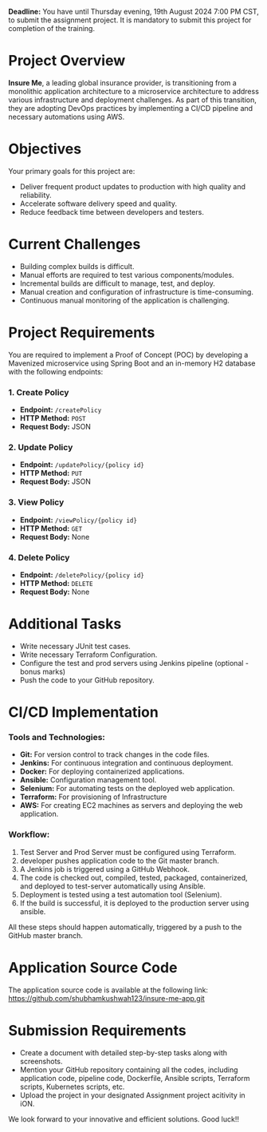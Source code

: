 **Deadline:** You have until Thursday evening, 19th August 2024 7:00 PM CST, to submit the assignment project. It is mandatory to submit this project for completion of the training.

# Project Overview

**Insure Me**, a leading global insurance provider, is transitioning from a monolithic application architecture to a microservice architecture to address various infrastructure and deployment challenges. As part of this transition, they are adopting DevOps practices by implementing a CI/CD pipeline and necessary automations using AWS.

# Objectives

Your primary goals for this project are:

- Deliver frequent product updates to production with high quality and reliability.
- Accelerate software delivery speed and quality.
- Reduce feedback time between developers and testers.

# Current Challenges

- Building complex builds is difficult.
- Manual efforts are required to test various components/modules.
- Incremental builds are difficult to manage, test, and deploy.
- Manual creation and configuration of infrastructure is time-consuming.
- Continuous manual monitoring of the application is challenging.

# Project Requirements

You are required to implement a Proof of Concept (POC) by developing a Mavenized microservice using Spring Boot and an in-memory H2 database with the following endpoints:

### 1. Create Policy

- **Endpoint:** `/createPolicy`
- **HTTP Method:** `POST`
- **Request Body:** JSON

### 2. Update Policy

- **Endpoint:** `/updatePolicy/{policy id}`
- **HTTP Method:** `PUT`
- **Request Body:** JSON

### 3. View Policy

- **Endpoint:** `/viewPolicy/{policy id}`
- **HTTP Method:** `GET`
- **Request Body:** None

### 4. Delete Policy

- **Endpoint:** `/deletePolicy/{policy id}`
- **HTTP Method:** `DELETE`
- **Request Body:** None

# Additional Tasks

- Write necessary JUnit test cases.
- Write necessary Terraform Configuration.
- Configure the test and prod servers using Jenkins pipeline (optional - bonus marks)
- Push the code to your GitHub repository.

# CI/CD Implementation

### Tools and Technologies:

- **Git:** For version control to track changes in the code files.
- **Jenkins:** For continuous integration and continuous deployment.
- **Docker:** For deploying containerized applications.
- **Ansible:** Configuration management tool.
- **Selenium:** For automating tests on the deployed web application.
- **Terraform:** For provisioning of Infrastructure
- **AWS:** For creating EC2 machines as servers and deploying the web application.

### Workflow:

1. Test Server and Prod Server must be configured using Terraform.
2. developer pushes application code to the Git master branch.
3. A Jenkins job is triggered using a GitHub Webhook.
4. The code is checked out, compiled, tested, packaged, containerized, and deployed to test-server automatically using Ansible.
5. Deployment is tested using a test automation tool (Selenium).
6. If the build is successful, it is deployed to the production server using ansible.

All these steps should happen automatically, triggered by a push to the GitHub master branch.

# Application Source Code

The application source code is available at the following link: https://github.com/shubhamkushwah123/insure-me-app.git

# Submission Requirements

- Create a document with detailed step-by-step tasks along with screenshots.
- Mention your GitHub repository containing all the codes, including application code, pipeline code, Dockerfile, Ansible scripts, Terraform scripts, Kubernetes scripts, etc.
- Upload the project in your designated Assignment project acitivity in iON.

We look forward to your innovative and efficient solutions. Good luck!!
